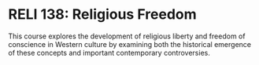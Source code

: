 # RELI 138: Religious Freedom

This course explores the development of religious liberty and freedom of conscience in Western culture by examining both the historical emergence of these concepts and important contemporary controversies.